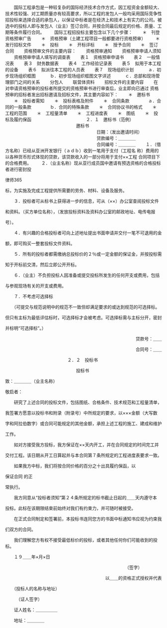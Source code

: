 
 　　国际工程承包是一种较复杂的国际经济技术合作方式，因工程资金金额较大、 
 技术性较强、对工期质量亦有较高要求，所以工程的发包人一般均采用国际竞争性 
 招投标来选择合适的承包人，以保证中标者是在经济上和技术上有实力的公司。被 
 选中的投标人即与发包人（业主）签订合同，并按合同最后规定的价格、质量、工 
 期等条件履行合同。 
 　　国际工程招投标主要包含以下几个步骤： 
 　　＊　刊登资格预审广告 
 　　＊　资格预审（土建工程项目一般都要进行资格预审） 
 　　＊　发行招标文件 
 　　＊　投标 
 　　＊　开标评标 
 　　＊　授予合同 
 　　＊　签订合同 
 　　资格预审文件的主要内容： 
 　　资格预审通知 
 　　资格预审申请人须知 
 　　资格预审申请人填写的调查表 
 　　表１　资格预审申请书 
 　　表２　一般情况表 
 　　表３　财务数据表 
 　　表４　工作经验记录表 
 　　表５　拟用于本工程的设备 
 　　表６　拟派往本工程的人员表 
 　　表７　现场组织计划 
 　　　ａ．初步现场组织框图 
 　　　ｂ．初步现场组织框图文字详述 
 　　　ｃ．总部和现场管理部门之间的关系 
 　　分包人 
 　　联营体资料 
 　　招标文件的主要内容 
 　　在对申请资格预审的投标者所提交的资格预审书进行审查后，业主即向已通过 
 资格预审的招标者发出招标邀请及招标文件，其主要内容如下： 
 　　＊　邀标书 
 　　＊　投标者需知 
 　　＊　投标表格及附件 
 　　＊　合同条款 
 　　　　ａ．合同的一般条款 
 　　　　ｂ．合同的特殊条款 
 　　＊　合同协议书的格式 
 　　＊　工程的范围 
 　　＊　工程量清单 
 　　＊　工程进度表 
 　　＊　图纸 
 　　＊　投标及履约保函 
 　　　　　　　　　　　　 ２．１　邀标书（范例） 
 　　　　　　　　　　　　　　　　 邀标书 
 　　　　　　　　　　　　　　　　　　　　　日期：（发出邀请时间） 
 　　　　　　　　　　　　　　　　　　　　　贷款编号：＿＿＿＿ 
 　　　　　　　　　　　　　　　　　　　　　合同编号：＿＿＿＿ 
 　　１．（借方名称）已经从亚洲开发银行（ａｄｂ）收到一笔用于支付（工程名 
 称）费用的以各种货币形式体现的贷款，该贷款收入的一部分将用于支付××工程 
 合同项目下的合格费用。 
 　　２．（业主名称）现从亚行成员国中邀请有预选资格的合格投标者进行密封投 




 
律师365






 标，为实施及完成工程提供所需要的劳务、材料、设备及服务。 

 　　３．投标者可从标书上获得进一步的信息，可从（××）办公室查阅投标文件 

 和资料。（买方单位名称），（发放投标资料及资料办公室的邮政地址、电传电报 

 号）。 

 　　４．有兴趣的合格投标者可向上述地址提出书面申请并交付一笔不可退用的金 

 额，即可购买一整套投标文件资料。 

 　　５．所有的投标者都需缴纳总投标价的２％或一定金额的保证金，并按投标需 

 知于开标前交清，然后立即公开开标。 

 　　６．（业主）不负担投标人因准备或提交投标所发生的任何开支或费用，包括 

 与参观现场有关的开支或费用。 

 　　７．不考虑可选择标 

 　　（可提交与规范说明中的规范不一致但却满足要求的或达到规范的可选择标。 

 但只有主标为最低评估标时，可选择标才会被考虑。可选择标需与主标分开，密封 

 并标明“可选择标”。） 

 　　　　　　　　　　　　　　　　　　　　　　　　　　　　　　贷款号：＿＿ 

 　　　　　　　　　　　　　　　　　　　　　　　　　　　　　　合同号：＿＿ 

 　　　　　　　　　　　　　　 ２．２　投标书 

 　　　　　　　　　　　　　　　　 投标书 

 致：＿＿＿＿（业主名称） 

 敬启者： 

 　　研究了上述合同的投标文件，包括图纸、合格条件、技术规范和工程量清单， 

 我签署方愿意以投标书和附录（附录号）中所规定的要求，以×××金额（大写数 

 字和阿拉伯数字）或合同可能规定的其他金额，承担上述工程的施工、建成和维护 

 工作。 

 　　如对方接受我方投标，我方保证在××天内开工，并在合同规定的时间完工并 

 交付工程。该日期从开工日算起并与本合同第７条所规定的工程进度表要求一致。 

 　　如果我方中标，我们将按合同价格的百分之十出具履约保函，以

保证合同
的正 

 常执行。 

 　　我方同意从“投标者须知”第２４条所规定的标书截止日起的＿＿天内遵守本 

 投标。此标在该期限结束前始终对我们有约束力，并可随时被接受。 

 　　在正式合同制定和签署前，本投标书连同您方的书面中标通知书应视为约束我 

 们双方的合同。 

 　　我们理解您方有权不接受最低标价的投标，或者其他任何你们可能收到的投标。 

 　　１９＿＿年×月×日 

 　　　　　　　　　　　　　　　　　　　　　　　　　　　　（签字） 

 　　　　　　　　　　　　　　　　　　　　　　　以＿＿的资格正式授权并代表 

 　　（投标人的名称与地址） 

 　　　（证人签字） 

 　　证人姓名：＿＿＿＿＿ 

 　　地址：＿＿＿＿ 

 


 

 
 
 
 
 
  


  
 

  


  


  
 
 
 
 

